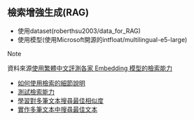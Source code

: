 ## 檢索增強生成(RAG)
- 使用dataset(roberthsu2003/data_for_RAG) 
- 使用模型(使用Microsoft開源的intfloat/multilingual-e5-large)    
> [!NOTE]
> 資料來源[使用繁體中文評測各家 Embedding 模型的檢索能力](https://ihower.tw/blog/archives/12167)  
- [如何使用檢索的細節說明](./操作說明.ipynb)  
- [測試檢索能力](./測試檢索能力.ipynb)
- [學習對多筆文本搜尋最佳相似度](./學習多筆文本搜尋最佳相似度.ipynb)
- [實作多筆文本中搜尋最佳文本](./實作多筆文本中搜尋最佳文本.ipynb)